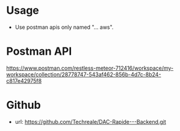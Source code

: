 # Usage
- Use postman apis only named "... aws".

# Postman API
https://www.postman.com/restless-meteor-712416/workspace/my-workspace/collection/28778747-543af462-856b-4d7c-8b24-c817e42975f8

# Github
- url: https://github.com/Techreale/DAC-Rapide---Backend.git
